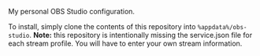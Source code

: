My personal OBS Studio configuration.

To install, simply clone the contents of this repository into `%appdata%/obs-studio`.
**Note:** this repository is intentionally missing the service.json file for each stream profile.
You will have to enter your own stream information.
